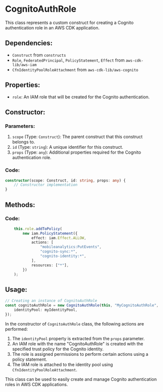 # CognitoAuthRole

This class represents a custom construct for creating a Cognito authentication role in an AWS CDK application.

## Dependencies:
- `Construct` from `constructs`
- `Role`, `FederatedPrincipal`, `PolicyStatement`, `Effect` from `aws-cdk-lib/aws-iam`
- `CfnIdentityPoolRoleAttachment` from `aws-cdk-lib/aws-cognito`

## Properties:
- `role`: An IAM role that will be created for the Cognito authentication.

## Constructor:
### Parameters:
1. `scope` (Type: `Construct`): The parent construct that this construct belongs to.
2. `id` (Type: `string`): A unique identifier for this construct.
3. `props` (Type: `any`): Additional properties required for the Cognito authentication role.

### Code:
```ts
constructor(scope: Construct, id: string, props: any) {
    // Constructor implementation
}
```

## Methods:
### Code:
```ts
    this.role.addToPolicy(
        new iam.PolicyStatement({
            effect: iam.Effect.ALLOW,
            actions: [
                "mobileanalytics:PutEvents",
                "cognito-sync:*",
                "cognito-identity:*",
            ],
            resources: ["*"],
        })
    );
```

## Usage:
```ts
// Creating an instance of CognitoAuthRole
const cognitoAuthRole = new CognitoAuthRole(this, "MyCognitoAuthRole", {
    identityPool: myIdentityPool,
});
```

In the constructor of `CognitoAuthRole` class, the following actions are performed:
1. The `identityPool` property is extracted from the `props` parameter.
2. An IAM role with the name "CognitoAuthRole" is created with the specified trust policy for the Cognito identity.
3. The role is assigned permissions to perform certain actions using a policy statement.
4. The IAM role is attached to the identity pool using `CfnIdentityPoolRoleAttachment`.

This class can be used to easily create and manage Cognito authentication roles in AWS CDK applications.